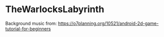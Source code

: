 # TheWarlocksLabyrinth
Background music from: https://o7planning.org/10521/android-2d-game-tutorial-for-beginners
